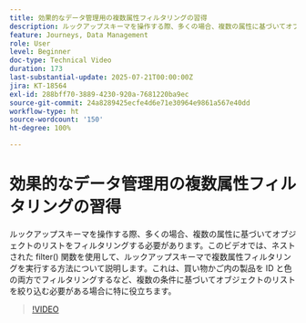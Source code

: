 ```yaml
---
title: 効果的なデータ管理用の複数属性フィルタリングの習得
description: ルックアップスキーマを操作する際、多くの場合、複数の属性に基づいてオブジェクトのリストをフィルタリングする必要があります。このビデオでは、ネストされた filter() 関数を使用して、ルックアップスキーマで複数属性フィルタリングを実行する方法について説明します。これは、買い物かご内の製品を ID と色の両方でフィルタリングするなど、複数の条件に基づいてオブジェクトのリストを絞り込む必要がある場合に特に役立ちます。
feature: Journeys, Data Management
role: User
level: Beginner
doc-type: Technical Video
duration: 173
last-substantial-update: 2025-07-21T00:00:00Z
jira: KT-18564
exl-id: 288bff70-3889-4230-920a-7681220ba9ec
source-git-commit: 24a8289425ecfe4d6e71e30964e9861a567e40dd
workflow-type: ht
source-wordcount: '150'
ht-degree: 100%

---
```


# 効果的なデータ管理用の複数属性フィルタリングの習得

ルックアップスキーマを操作する際、多くの場合、複数の属性に基づいてオブジェクトのリストをフィルタリングする必要があります。このビデオでは、ネストされた filter() 関数を使用して、ルックアップスキーマで複数属性フィルタリングを実行する方法について説明します。これは、買い物かご内の製品を ID と色の両方でフィルタリングするなど、複数の条件に基づいてオブジェクトのリストを絞り込む必要がある場合に特に役立ちます。

>[!VIDEO](https://video.tv.adobe.com/v/3469312/?learn=on&enablevpops)
